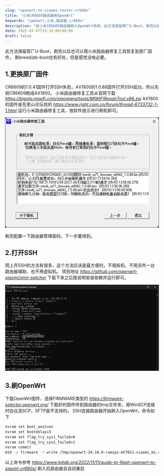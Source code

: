 ```yaml
---
slug: "openwrt-on-xiaomi-router-cr660x"
title: "小米CR660X路由器刷OpenWrt"
keywords: "openwrt,小米,路由器,cr660x"
description: "给小米CR660X路由器刷入OpenWrt系统，此方法保留原厂U-Boot，刷完以后也可以用小米路由器修复工具恢复到原厂固件。"
date: 2025-03-07T15:33:00+08:00
draft: false
---
```


此方法保留原厂U-Boot，刷完以后也可以用小米路由器修复工具恢复到原厂固件。
刷breed/pb-boot也有好处，但是感觉没啥必要。

## 1.更换原厂固件

CR6609的1.0.41固件打开SSH失败，AX1800的1.0.88固件打开SSH成功，所以先把CR6609刷成AX1800。
小米路由器修复工具从官网下载 *https://bigota.miwifi.com/xiaoqiang/tools/MIWIFIRepairTool.x86.zip*
AX1800的固件是在恩山论坛找的 *https://www.right.com.cn/forum/thread-6733732-1-1.html*
运行小米路由器修复工具，按软件提示进行刷机即可。

![小米路由器修复工具](1.png)

刷完配置一下路由器管理密码，下一步要用到。

## 2.打开SSH

网上开SSH的方法有很多，这个方法应该是最方便的，不用拆机、不用另外一台路由器辅助、也不用虚拟机。
项目地址 *https://github.com/openwrt-xiaomi/xmir-patcher*
下载下来之后按说明安装依赖并运行即可。

![xmir-patcher](2.png)

## 3.刷OpenWrt

下载OpenWrt固件，选择FIRMWARE类型的 *https://firmware-selector.openwrt.org/*
下载好的固件传到路由器的tmp文件夹，用WinSCP连接时协议选SCP，SFTP是不支持的。
SSH连接路由器开始刷入OpenWrt，命令如下

```sh
nvram set boot_wait=on
nvram set bootdelay=3
nvram set flag_try_sys1_failed=0
nvram set flag_try_sys2_failed=1
nvram commit
mtd -e firmware -r write /tmp/openwrt-24.10.0-ramips-mt7621-xiaomi_mi-router-cr6609-squashfs-firmware.bin firmwaresh
```

以上命令参考 *https://www.lotlab.org/2022/11/11/guide-to-flash-openwrt-to-xiaomi-cr660x/*
刷入后路由器会自动重启
